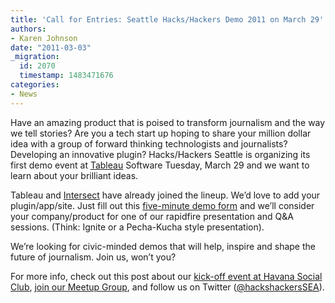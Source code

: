 ```yaml
---
title: 'Call for Entries: Seattle Hacks/Hackers Demo 2011 on March 29'
authors:
- Karen Johnson
date: "2011-03-03"
_migration:
  id: 2070
  timestamp: 1483471676
categories:
- News
---
```


Have an amazing product that is poised to transform journalism and the way we tell stories? Are you a tech start up hoping to share your million dollar idea with a group of forward thinking technologists and journalists? Developing an innovative plugin? Hacks/Hackers Seattle is organizing its first demo event at [Tableau][1] Software Tuesday, March 29 and we want to learn about your brilliant ideas.

Tableau and [Intersect][2] have already joined the lineup. We&#8217;d love to add your plugin/app/site. Just fill out this [five-minute demo form][3] and we&#8217;ll consider your company/product for one of our rapidfire presentation and Q&A sessions. (Think: Ignite or a Pecha-Kucha style presentation).

We&#8217;re looking for civic-minded demos that will help, inspire and shape the future of journalism. Join us, won&#8217;t you?

For more info, check out this post about our [kick-off event at Havana Social Club][4], [join our Meetup Group][5], and follow us on Twitter ([@hackshackersSEA][6]).

 [1]: http://www.tableausoftware.com/public/blog/2011/03/hacks-hackers-seattle-demo
 [2]: intersect.com
 [3]: https://spreadsheets.google.com/viewform?formkey=dFg5Mk5ILUttNUVxSzdxYnp0SE01LXc6MQ
 [4]: http://hackshackers.com/2010/11/12/tech-and-news-sparks-fly-at-seattle-hackshackers-kickoff/
 [5]: http://www.meetup.com/Hacks-Hackers-Seattle/
 [6]: www.twitter.com/hackshackerssea